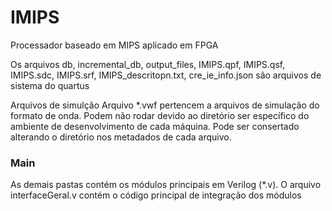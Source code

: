 # IMIPS
Processador baseado em MIPS aplicado em FPGA

Os arquivos db, incremental_db, output_files, IMIPS.qpf, IMIPS.qsf, IMIPS.sdc, IMIPS.srf, IMIPS_descritopn.txt, cre_ie_info.json são arquivos de sistema do quartus

Arquivos de simulção
Arquivo *.vwf pertencem a arquivos de simulação do formato de onda. Podem não rodar devido ao diretório ser específico do ambiente de desenvolvimento de cada máquina. Pode ser consertado alterando o diretório nos metadados de cada arquivo.

### Main  
As demais pastas contém os módulos principais em Verilog (*.v). O arquivo interfaceGeral.v contém o código principal de integração dos módulos
